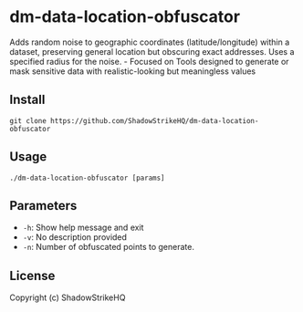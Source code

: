 # dm-data-location-obfuscator
Adds random noise to geographic coordinates (latitude/longitude) within a dataset, preserving general location but obscuring exact addresses. Uses a specified radius for the noise. - Focused on Tools designed to generate or mask sensitive data with realistic-looking but meaningless values

## Install
`git clone https://github.com/ShadowStrikeHQ/dm-data-location-obfuscator`

## Usage
`./dm-data-location-obfuscator [params]`

## Parameters
- `-h`: Show help message and exit
- `-v`: No description provided
- `-n`: Number of obfuscated points to generate.

## License
Copyright (c) ShadowStrikeHQ
